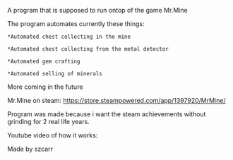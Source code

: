 A program that is supposed to run ontop of the game Mr.Mine

The program automates currently these things: 

    *Automated chest collecting in the mine

    *Automated chest collecting from the metal detector

    *Automated gem crafting

    *Automated selling of minerals

More coming in the future

Mr.Mine on steam: 
https://store.steampowered.com/app/1397920/MrMine/

Program was made because i want the steam achievements without grinding for 2 real life years.

Youtube video of how it works:
<Link>

Made by szcarr